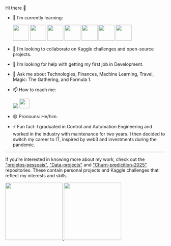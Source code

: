 Hi there 👋

- 🌱 I’m currently learning:

  <img src="https://cdn.jsdelivr.net/gh/devicons/devicon/icons/python/python-original-wordmark.svg" width="50" height="50" />
  <img src="https://cdn.jsdelivr.net/gh/devicons/devicon/icons/mysql/mysql-original-wordmark.svg" width="50" height="50" /> 
  <img src="https://cdn.jsdelivr.net/gh/devicons/devicon/icons/pandas/pandas-original-wordmark.svg" width="50" height="50" />
  <img src="https://cdn.jsdelivr.net/gh/devicons/devicon/icons/googlecloud/googlecloud-original-wordmark.svg" width="50" height="50" />
  <img src="https://cdn.jsdelivr.net/gh/devicons/devicon/icons/flask/flask-original-wordmark.svg" width="50" height="50" />
  <img src="https://cdn.jsdelivr.net/gh/devicons/devicon/icons/html5/html5-plain-wordmark.svg" width="50" height="50" />
  <img src="https://cdn.jsdelivr.net/gh/devicons/devicon/icons/git/git-original-wordmark.svg" width="50" height="50" />
            
- 👯 I’m looking to collaborate on Kaggle challenges and open-source projects.
- 🤔 I’m looking for help with getting my first job in Development.
- 💬 Ask me about Technologies, Finances, Machine Learning, Travel, Magic: The Gathering, and Formula 1.
- 📫 How to reach me: 
  <div>
    <a href = "mailto:lucasbelucci4@gmail.com"><img loading="lazy" src="https://img.shields.io/badge/Gmail-D14836?style=for-the-badge&logo=gmail&logoColor=white" target="_blank"></a>
    <a href="https://www.linkedin.com/in/lucas-belucci/" target="_blank"><img src="https://cdn.jsdelivr.net/gh/devicons/devicon/icons/linkedin/linkedin-original.svg" width="32" height="30" /></a>
  </div>

- 😄 Pronouns: He/him.
- ⚡ Fun fact: I graduated in Control and Automation Engineering and worked in the industry with maintenance for two years. I then decided to switch my career to IT, inspired by web3 and investments during the pandemic.

---

If you're interested in knowing more about my work, check out the ["projetos-pessoais"](https://github.com/LucasBelucci/projetos-pessoais),  ["Data-projects"](https://github.com/LucasBelucci/Data-projects) and ["Churn-predicition-2025"](https://github.com/LucasBelucci/churn-prediction-2025) repositories. These contain personal projects and Kaggle challenges that reflect my interests and skills.

<div>
<a href="https://github.com/LucasBelucci">
<img loading="lazy" height="180em" src="https://github-readme-stats.vercel.app/api/top-langs/?username=LucasBelucci&layout=compact&langs_count=7&theme=dracula"/>
<img loading="lazy" height="180em" src="https://github-readme-stats.vercel.app/api?username=LucasBelucci&show_icons=true&theme=dracula&include_all_commits=true&count_private=true"/>
</div>
